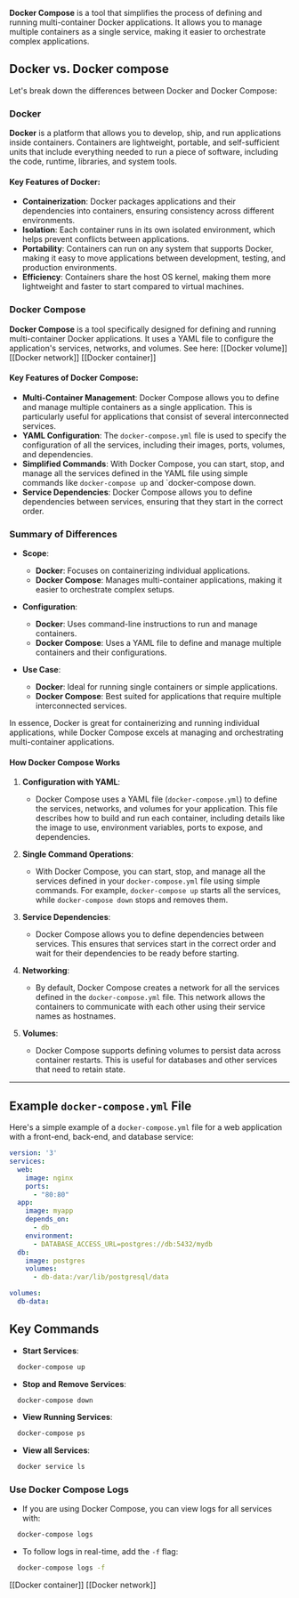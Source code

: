 **Docker Compose** is a tool that simplifies the process of defining and running multi-container Docker applications. It allows you to manage multiple containers as a single service, making it easier to orchestrate complex applications.

## Docker vs. Docker compose
Let's break down the differences between Docker and Docker Compose:
### Docker

**Docker** is a platform that allows you to develop, ship, and run applications inside containers. Containers are lightweight, portable, and self-sufficient units that include everything needed to run a piece of software, including the code, runtime, libraries, and system tools.

#### Key Features of Docker:

- **Containerization**: Docker packages applications and their dependencies into containers, ensuring consistency across different environments.
- **Isolation**: Each container runs in its own isolated environment, which helps prevent conflicts between applications.
- **Portability**: Containers can run on any system that supports Docker, making it easy to move applications between development, testing, and production environments.
- **Efficiency**: Containers share the host OS kernel, making them more lightweight and faster to start compared to virtual machines.

### Docker Compose

**Docker Compose** is a tool specifically designed for defining and running multi-container Docker applications. It uses a YAML file to configure the application's services, networks, and volumes.
See here: [[Docker volume]] [[Docker network]] [[Docker container]]

#### Key Features of Docker Compose:

- **Multi-Container Management**: Docker Compose allows you to define and manage multiple containers as a single application. This is particularly useful for applications that consist of several interconnected services.
- **YAML Configuration**: The `docker-compose.yml` file is used to specify the configuration of all the services, including their images, ports, volumes, and dependencies.
- **Simplified Commands**: With Docker Compose, you can start, stop, and manage all the services defined in the YAML file using simple commands like `docker-compose up` and `docker-compose down.
- **Service Dependencies**: Docker Compose allows you to define dependencies between services, ensuring that they start in the correct order.

### Summary of Differences

- **Scope**:
    - **Docker**: Focuses on containerizing individual applications.
    - **Docker Compose**: Manages multi-container applications, making it easier to orchestrate complex setups.
    
- **Configuration**:
    - **Docker**: Uses command-line instructions to run and manage containers.
    - **Docker Compose**: Uses a YAML file to define and manage multiple containers and their configurations.
    
- **Use Case**:
    - **Docker**: Ideal for running single containers or simple applications.
    - **Docker Compose**: Best suited for applications that require multiple interconnected services.

In essence, Docker is great for containerizing and running individual applications, while Docker Compose excels at managing and orchestrating multi-container applications.

#### How Docker Compose Works

1. **Configuration with YAML**:
    - Docker Compose uses a YAML file (`docker-compose.yml`) to define the services, networks, and volumes for your application. This file describes how to build and run each container, including details like the image to use, environment variables, ports to expose, and dependencies.

2. **Single Command Operations**:
    - With Docker Compose, you can start, stop, and manage all the services defined in your `docker-compose.yml` file using simple commands. For example, `docker-compose up` starts all the services, while `docker-compose down` stops and removes them.

3. **Service Dependencies**:
    - Docker Compose allows you to define dependencies between services. This ensures that services start in the correct order and wait for their dependencies to be ready before starting.

4. **Networking**:
    - By default, Docker Compose creates a network for all the services defined in the `docker-compose.yml` file. This network allows the containers to communicate with each other using their service names as hostnames.

5. **Volumes**:
    - Docker Compose supports defining volumes to persist data across container restarts. This is useful for databases and other services that need to retain state.

---
## Example `docker-compose.yml` File
Here's a simple example of a `docker-compose.yml` file for a web application with a front-end, back-end, and database service:

```yaml
version: '3'
services:
  web:
    image: nginx
    ports:
      - "80:80"
  app:
    image: myapp
    depends_on:
      - db
    environment:
      - DATABASE_ACCESS_URL=postgres://db:5432/mydb
  db:
    image: postgres
    volumes:
      - db-data:/var/lib/postgresql/data

volumes:
  db-data:
```

## Key Commands
- **Start Services**:

```bash
  docker-compose up
```

- **Stop and Remove Services**:

```bash
  docker-compose down
```

- **View Running Services**:

```bash
  docker-compose ps
```

- **View all Services**:

```bash
  docker service ls
```

### Use Docker Compose Logs
- If you are using Docker Compose, you can view logs for all services with:

```sh
  docker-compose logs
```

- To follow logs in real-time, add the `-f` flag:

```sh
  docker-compose logs -f
```

[[Docker container]]
[[Docker network]]